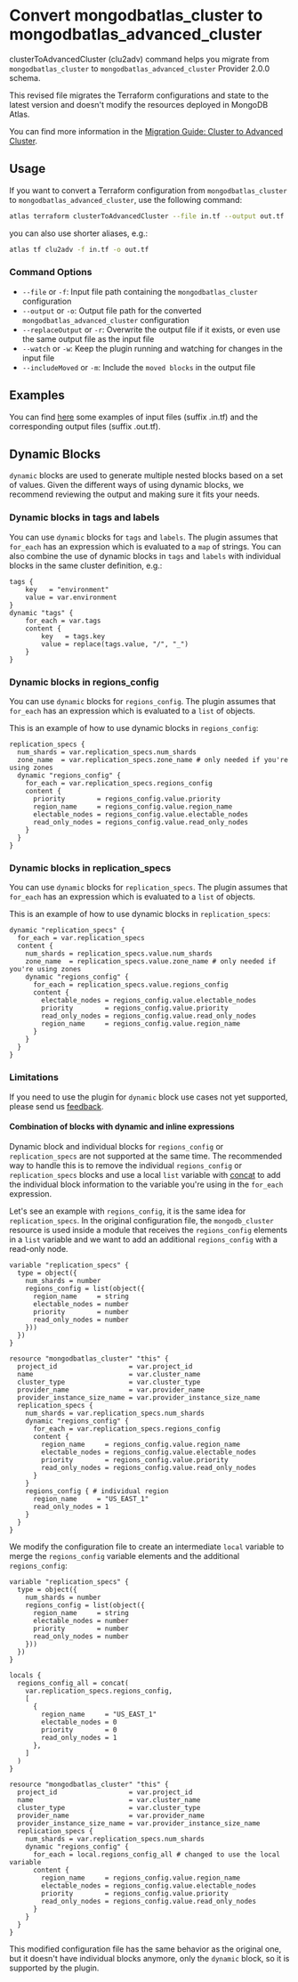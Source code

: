 # Convert mongodbatlas_cluster to mongodbatlas_advanced_cluster

clusterToAdvancedCluster (clu2adv) command helps you migrate from `mongodbatlas_cluster` to `mongodbatlas_advanced_cluster` Provider 2.0.0 schema.

This revised file migrates the Terraform configurations and state to the latest version and doesn't modify the resources deployed in MongoDB Atlas.

You can find more information in the [Migration Guide: Cluster to Advanced Cluster](https://registry.terraform.io/providers/mongodb/mongodbatlas/latest/docs/guides/cluster-to-advanced-cluster-migration-guide).

## Usage

If you want to convert a Terraform configuration from `mongodbatlas_cluster` to `mongodbatlas_advanced_cluster`, use the following command:
```bash
atlas terraform clusterToAdvancedCluster --file in.tf --output out.tf
```

you can also use shorter aliases, e.g.: 
```bash
atlas tf clu2adv -f in.tf -o out.tf
```

### Command Options

- `--file` or `-f`: Input file path containing the `mongodbatlas_cluster` configuration
- `--output` or `-o`: Output file path for the converted `mongodbatlas_advanced_cluster` configuration
- `--replaceOutput` or `-r`: Overwrite the output file if it exists, or even use the same output file as the input file
- `--watch` or `-w`: Keep the plugin running and watching for changes in the input file
- `--includeMoved` or `-m`: Include the `moved blocks` in the output file

## Examples

You can find [here](https://github.com/mongodb-labs/atlas-cli-plugin-terraform/tree/main/internal/convert/testdata/clu2adv) some examples of input files (suffix .in.tf) and the corresponding output files (suffix .out.tf).

## Dynamic Blocks

`dynamic` blocks are used to generate multiple nested blocks based on a set of values. 
Given the different ways of using dynamic blocks, we recommend reviewing the output and making sure it fits your needs.

### Dynamic blocks in tags and labels

You can use `dynamic` blocks for `tags` and `labels`. The plugin assumes that `for_each` has an expression which is evaluated to a `map` of strings.
You can also combine the use of dynamic blocks in `tags` and `labels` with individual blocks in the same cluster definition, e.g.:
```hcl
tags {
	key   = "environment"
	value = var.environment
}
dynamic "tags" {
	for_each = var.tags
	content {
		key   = tags.key
		value = replace(tags.value, "/", "_")
	}
}
```

### Dynamic blocks in regions_config

You can use `dynamic` blocks for `regions_config`. The plugin assumes that `for_each` has an expression which is evaluated to a `list` of objects.

This is an example of how to use dynamic blocks in `regions_config`:
```hcl
replication_specs {
  num_shards = var.replication_specs.num_shards
  zone_name  = var.replication_specs.zone_name # only needed if you're using zones
  dynamic "regions_config" {
    for_each = var.replication_specs.regions_config
    content {
      priority        = regions_config.value.priority
      region_name     = regions_config.value.region_name
      electable_nodes = regions_config.value.electable_nodes
      read_only_nodes = regions_config.value.read_only_nodes
    }
  }
}
```

### Dynamic blocks in replication_specs

You can use `dynamic` blocks for `replication_specs`. The plugin assumes that `for_each` has an expression which is evaluated to a `list` of objects.

This is an example of how to use dynamic blocks in `replication_specs`:
```hcl
dynamic "replication_specs" {
  for_each = var.replication_specs
  content {
    num_shards = replication_specs.value.num_shards
    zone_name  = replication_specs.value.zone_name # only needed if you're using zones
    dynamic "regions_config" {
      for_each = replication_specs.value.regions_config
      content {
        electable_nodes = regions_config.value.electable_nodes
        priority        = regions_config.value.priority
        read_only_nodes = regions_config.value.read_only_nodes
        region_name     = regions_config.value.region_name
      }
    }
  }
}
```

### Limitations

If you need to use the plugin for `dynamic` block use cases not yet supported, please send us [feedback](https://github.com/mongodb-labs/atlas-cli-plugin-terraform/issues).

#### Combination of blocks with dynamic and inline expressions

Dynamic block and individual blocks for `regions_config` or `replication_specs` are not supported at the same time. The recommended way to handle this is to remove the individual `regions_config` or `replication_specs` blocks and use a local `list` variable with [concat](https://developer.hashicorp.com/terraform/language/functions/concat) to add the individual block information to the variable you're using in the `for_each` expression.

Let's see an example with `regions_config`, it is the same idea for `replication_specs`. In the original configuration file, the `mongodb_cluster` resource is used inside a module that receives the `regions_config` elements in a `list` variable and we want to add an additional `regions_config` with a read-only node.
```hcl
variable "replication_specs" {
  type = object({
    num_shards = number
    regions_config = list(object({
      region_name     = string
      electable_nodes = number
      priority        = number
      read_only_nodes = number
    }))
  })
}

resource "mongodbatlas_cluster" "this" {
  project_id                  = var.project_id
  name                        = var.cluster_name
  cluster_type                = var.cluster_type
  provider_name               = var.provider_name
  provider_instance_size_name = var.provider_instance_size_name
  replication_specs {
    num_shards = var.replication_specs.num_shards
    dynamic "regions_config" {
      for_each = var.replication_specs.regions_config
      content {
        region_name     = regions_config.value.region_name
        electable_nodes = regions_config.value.electable_nodes
        priority        = regions_config.value.priority
        read_only_nodes = regions_config.value.read_only_nodes
      }
    }
    regions_config { # individual region
      region_name     = "US_EAST_1"
      read_only_nodes = 1
    }
  }
}
```

We modify the configuration file to create an intermediate `local` variable to merge the `regions_config` variable elements and the additional `regions_config`:
```hcl
variable "replication_specs" {
  type = object({
    num_shards = number
    regions_config = list(object({
      region_name     = string
      electable_nodes = number
      priority        = number
      read_only_nodes = number
    }))
  })
}

locals {
  regions_config_all = concat(
    var.replication_specs.regions_config,
    [
      {
        region_name     = "US_EAST_1"
        electable_nodes = 0
        priority        = 0
        read_only_nodes = 1
      },
    ]
  )
}

resource "mongodbatlas_cluster" "this" {
  project_id                  = var.project_id
  name                        = var.cluster_name
  cluster_type                = var.cluster_type
  provider_name               = var.provider_name
  provider_instance_size_name = var.provider_instance_size_name
  replication_specs {
    num_shards = var.replication_specs.num_shards
    dynamic "regions_config" {
      for_each = local.regions_config_all # changed to use the local variable
      content {
        region_name     = regions_config.value.region_name
        electable_nodes = regions_config.value.electable_nodes
        priority        = regions_config.value.priority
        read_only_nodes = regions_config.value.read_only_nodes
      }
    }
  }
}
```
This modified configuration file has the same behavior as the original one, but it doesn't have individual blocks anymore, only the `dynamic` block, so it is supported by the plugin.
